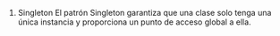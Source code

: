 1. Singleton
El patrón Singleton garantiza que una clase solo tenga una única instancia y proporciona un punto de acceso global a ella.